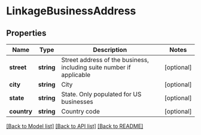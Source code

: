 # LinkageBusinessAddress

## Properties
Name | Type | Description | Notes
------------ | ------------- | ------------- | -------------
**street** | **string** | Street address of the business, including suite number if applicable | [optional] 
**city** | **string** | City | [optional] 
**state** | **string** | State. Only populated for US businesses | [optional] 
**country** | **string** | Country code | [optional] 

[[Back to Model list]](../README.md#documentation-for-models) [[Back to API list]](../README.md#documentation-for-api-endpoints) [[Back to README]](../README.md)


